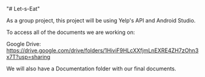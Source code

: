 

"# Let-s-Eat"

As a group project, this project will be using Yelp's API and Android Studio.

To access all of the documents we are working on:

Google Drive: https://drive.google.com/drive/folders/1HiviF9HLcXXfjmLnEXRE4ZH7zOhn3x7T?usp=sharing

We will also have a Documentation folder with our final documents.
